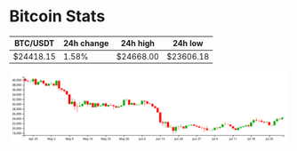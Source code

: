 # Bitcoin Stats

BTC/USDT|24h change|24h high|24h low|
|---|---|---|---|
|$24418.15|1.58%|$24668.00|$23606.18|

<img src="./chart.svg">
